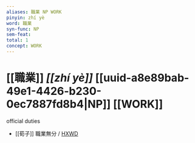 ```yaml
---
aliases: 職業 NP WORK
pinyin: zhí yè
word: 職業
syn-func: NP
sem-feat: 
total: 1
concept: WORK 
---
```

# [[職業]] *[[zhí yè]]*  [[uuid-a8e89bab-49e1-4426-b230-0ec7887fd8b4|NP]] [[WORK]]
official duties
 - [[荀子]] 職業無分 / [HXWD](https://hxwd.org/textview.html?location=KR3a0002_tls_010-1a.51)
